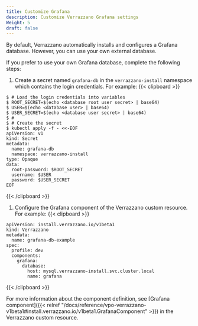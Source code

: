 ```yaml
---
title: Customize Grafana
description: Customize Verrazzano Grafana settings
Weight: 5
draft: false
---
```


By default, Verrazzano automatically installs and configures a Grafana database. However, you can use your own external database.

If you prefer to use your own Grafana database, complete the following steps:

1. Create a secret named `grafana-db` in the `verrazzano-install` namespace which contains the login credentials. For example:
{{< clipboard >}}
<div class="highlight">

   ```
   $ # Load the login credentials into variables
   $ ROOT_SECRET=$(echo <database root user secret> | base64)
   $ USER=$(echo <database user> | base64)
   $ USER_SECRET=$(echo <database user secret> | base64)
   $ #
   $ # Create the secret
   $ kubectl apply -f - <<-EOF
   apiVersion: v1
   kind: Secret
   metadata:
     name: grafana-db
     namespace: verrazzano-install
   type: Opaque
   data:
     root-password: $ROOT_SECRET
     username: $USER
     password: $USER_SECRET
   EOF
   ```

</div>
{{< /clipboard >}}

1. Configure the Grafana component of the Verrazzano custom resource. For example:
{{< clipboard >}}
<div class="highlight">

   ```
   apiVersion: install.verrazzano.io/v1beta1
   kind: Verrazzano
   metadata:
     name: grafana-db-example
   spec:
     profile: dev
     components:
       grafana:
         database:
           host: mysql.verrazzano-install.svc.cluster.local
           name: grafana
   ```

</div>
{{< /clipboard >}}

For more information about the component definition, see [Grafana component]({{< relref "/docs/reference/vpo-verrazzano-v1beta1#install.verrazzano.io/v1beta1.GrafanaComponent" >}}) in the Verrazzano custom resource.

